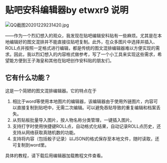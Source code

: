 # 贴吧安科编辑器by etwxr9 说明

![QQ截图20201229231420.jpg](https://tiebapic.baidu.com/forum/pic/item/10dfa9ec8a136327c4859975868fa0ec08fac708.jpg)

——作为一个烈幻想入的观众，我发现在贴吧编辑安科贴有一些麻烦。尤其是在本地编辑好的图文混排并不能直接往贴吧复制。此外，在众多图片中选择并插入、ROLL点并按照一定格式进行编辑，都是传统的图文混排编辑器难以方便实现的需求。因此，我以烈幻想入的内容格式做参考，写了一个小工具来实现这些需求，希望能方便到王子海皇和其他在贴吧创作安科贴的朋友们。

## 它有什么功能？

这是一个简陋的图文混排编辑器。它的特点在于
1. 相比于word等使用本地图片的编辑器，该编辑器由于使用外链图片，内容可以直接复制到贴吧中，无需二次编辑。可以避免吞贴导致的重复编辑和档案丢失。
2. 从剪贴板批量导入图片，按人物名称分类管理，一键插入图片。
3. 支持打字时使用快捷键ROLL点，自动格式化结果，自动记录ROLL点历史，还支持从网络获取真随机数的功能。
4. 支持将内容（包括骰子记录）以JSON的格式保存至本地文件，随时读取，还可复制到word里。

具体的教程，请下载后用编辑器加载教程文件查看。